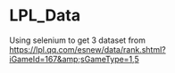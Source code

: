 # LPL_Data
Using selenium to get 3 dataset from https://lpl.qq.com/esnew/data/rank.shtml?iGameId=167&amp;sGameType=1,5
